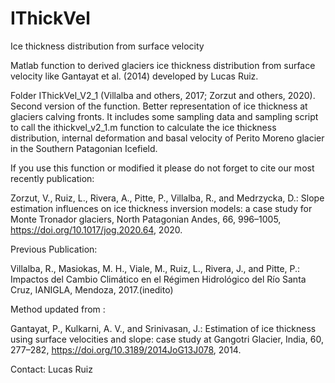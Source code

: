 # IThickVel
Ice thickness distribution from surface velocity 

Matlab function to derived glaciers ice thickness distribution from surface velocity like Gantayat et al. (2014) developed by Lucas Ruiz.

Folder IThickVel_V2_1 (Villalba and others, 2017; Zorzut and others, 2020). Second version of the function.  Better representation of ice thickness at glaciers calving fronts.
It includes some sampling data and sampling script to call the ithickvel_v2_1.m function to calculate the ice thickness distribution, internal deformation and basal velocity of Perito Moreno glacier in the Southern Patagonian Icefield. 

If you use this function or modified it please do not forget to cite our most recently publication:

Zorzut, V., Ruiz, L., Rivera, A., Pitte, P., Villalba, R., and Medrzycka, D.: Slope estimation influences on ice thickness inversion models: a case study for Monte Tronador glaciers, North Patagonian Andes, 66, 996–1005, https://doi.org/10.1017/jog.2020.64, 2020.

Previous Publication:

Villalba, R., Masiokas, M. H., Viale, M., Ruiz, L., Rivera, J., and Pitte, P.: Impactos del Cambio Climático en el Régimen Hidrológico del Río Santa Cruz, IANIGLA, Mendoza, 2017.(inedito)

Method updated from :

Gantayat, P., Kulkarni, A. V., and Srinivasan, J.: Estimation of ice thickness using surface velocities and slope: case study at Gangotri Glacier, India, 60, 277–282, https://doi.org/10.3189/2014JoG13J078, 2014.



Contact: Lucas Ruiz
  
